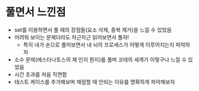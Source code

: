 # 풀면서 느낀점

* set를 이용하면서 풀 때의 장점들(요소 삭제, 중복 제거)을 느낄 수 있었음
* 어려워 보이는 문제더라도 차근차근 읽어보면서 풀자!
  * 특히 내가 손으로 풀어보면서 내 뇌의 프로세스가 어떻게 이루어지는지 파악하자
* 소수 문제(에스타나토스의 체 인지 뭔지)를 풀며 코테의 세계가 이렇구나 느낄 수 있었음
* 시간 초과를 처음 직면함
* 테스트 케이스를 추가해보며 채점할 때 안되는 이유를 명확하게 파악해보자